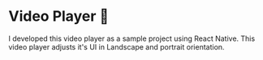 # Video Player 🎦

I developed this video player as a sample project using React Native. This video player adjusts it's UI in Landscape and portrait orientation. 

